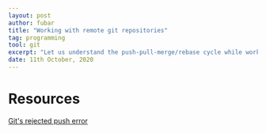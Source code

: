 ```yaml
---
layout: post
author: fubar
title: "Working with remote git repositories"
tag: programming
tool: git
excerpt: "Let us understand the push-pull-merge/rebase cycle while working with remote git repositories."
date: 11th October, 2020
---
```



# Resources

[Git's rejected push error](https://blog.plover.com/prog/git-ff-error.html)

